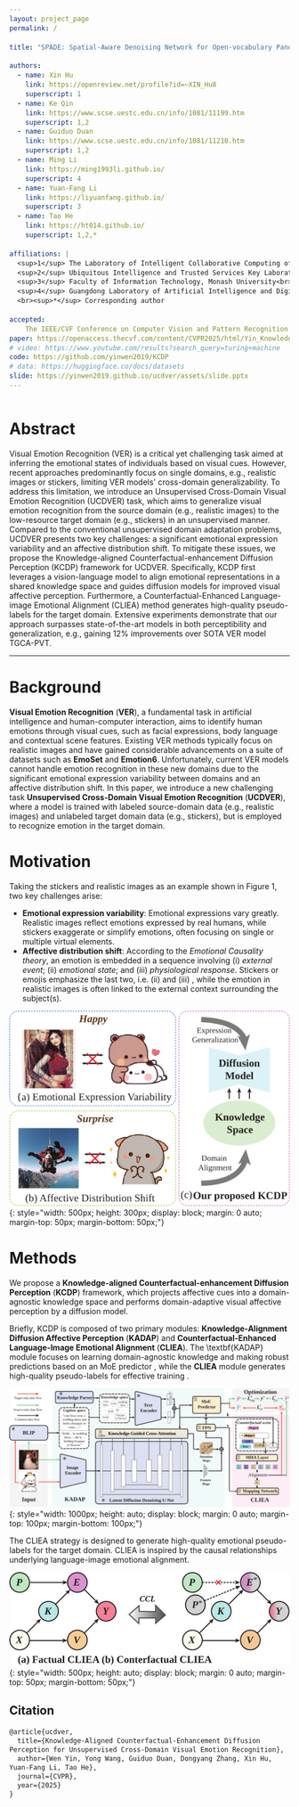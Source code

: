 ```yaml
---
layout: project_page
permalink: /

title: "SPADE: Spatial-Aware Denoising Network for Open-vocabulary Panoptic Scene Graph Generation with Long- and Local-range Context Reasoning"

authors:
  - name: Xin Hu
    link: https://openreview.net/profile?id=~XIN_Hu8
    superscript: 1
  - name: Ke Qin
    link: https://www.scse.uestc.edu.cn/info/1081/11199.htm
    superscript: 1,2
  - name: Guiduo Duan
    link: https://www.scse.uestc.edu.cn/info/1081/11210.htm
    superscript: 1,2
  - name: Ming Li
    link: https://ming1993li.github.io/
    superscript: 4
  - name: Yuan-Fang Li
    link: https://liyuanfang.github.io/
    superscript: 3
  - name: Tao He
    link: https://ht014.github.io/
    superscript: 1,2,*

affiliations: |
  <sup>1</sup> The Laboratory of Intelligent Collaborative Computing of UESTC<br>
  <sup>2</sup> Ubiquitous Intelligence and Trusted Services Key Laboratory of Sichuan Province<br>
  <sup>3</sup> Faculty of Information Technology, Monash University<br>
  <sup>4</sup> Guangdong Laboratory of Artificial Intelligence and Digital Economy (SZ)
  <br><sup>*</sup> Corresponding author

accepted:
    The IEEE/CVF Conference on Computer Vision and Pattern Recognition (CVPR) 2025
paper: https://openaccess.thecvf.com/content/CVPR2025/html/Yin_Knowledge-Aligned_Counterfactual-Enhancement_Diffusion_Perception_for_Unsupervised_Cross-Domain_Visual_Emotion_Recognition_CVPR_2025_paper.html
# video: https://www.youtube.com/results?search_query=turing+machine
code: https://github.com/yinwen2019/KCDP
# data: https://huggingface.co/docs/datasets
slide: https://yinwen2019.github.io/ucdver/assets/slide.pptx
---
```


<!-- Using HTML to center the abstract -->
<div class="columns is-centered has-text-centered">
    <div class="column is-four-fifths">
        <h1>Abstract</h1>
        <div class="content has-text-justified">
        Visual Emotion Recognition (VER) is a critical yet challenging task aimed at inferring the emotional states of individuals based on visual cues. However, recent approaches predominantly focus on single domains, e.g., realistic images or stickers, limiting VER models' cross-domain generalizability. To address this limitation, we introduce an Unsupervised Cross-Domain Visual Emotion Recognition (UCDVER) task, which aims to generalize visual emotion recognition from the source domain (e.g., realistic images) to the low-resource target domain (e.g., stickers) in an unsupervised manner. Compared to the conventional unsupervised domain adaptation problems, UCDVER presents two key challenges: a significant emotional expression variability and an affective distribution shift. To mitigate these issues, we propose the Knowledge-aligned Counterfactual-enhancement Diffusion Perception (KCDP) framework for UCDVER. Specifically, KCDP first leverages a vision-language model to align emotional representations in a shared knowledge space and guides diffusion models for improved visual affective perception. Furthermore, a Counterfactual-Enhanced Language-image Emotional Alignment (CLIEA) method generates high-quality pseudo-labels for the target domain. Extensive experiments demonstrate that our approach surpasses state-of-the-art models in both perceptibility and generalization, e.g., gaining 12% improvements over SOTA VER model TGCA-PVT.
        </div>
    </div>
</div>

---


# Background
**Visual Emotion Recognition** (**VER**), a fundamental task in artificial intelligence and human-computer interaction, aims to identify human emotions through visual cues, such as facial expressions, body language  and contextual scene features. Existing VER methods typically focus on realistic images and have gained considerable advancements on a suite of datasets such as **EmoSet** and **Emotion6**. Unfortunately, current VER models cannot handle emotion recognition in these new domains due to the significant emotional expression variability between domains and an affective distribution shift. In this paper, we introduce a new challenging task **Unsupervised Cross-Domain Visual Emotion Recognition** (**UCDVER**), where a model is trained with labeled source-domain data (e.g., realistic images) and unlabeled target domain data (e.g., stickers), but is employed to recognize emotion in the target domain.

# Motivation
Taking the stickers and realistic images as an example shown in Figure 1, two key challenges arise:
- **Emotional expression variability**: Emotional expressions vary greatly. Realistic images reflect emotions expressed by real humans, while stickers exaggerate or simplify emotions, often focusing on single or multiple virtual elements.
- **Affective distribution shift**: According to the _Emotional Causality theory_, an emotion is embedded in a sequence involving (i) _external event_; (ii) _emotional state_; and (iii) _physiological response_. Stickers or emojis emphasize the last two, i.e. (ii) and (iii) , while the emotion in realistic images is often linked to the external context surrounding the subject(s).


![databias](/assets/databias.svg){: style="width: 500px; height: 300px; display: block; margin: 0 auto; margin-top: 50px; margin-bottom: 50px;"}


# Methods
We propose a **Knowledge-aligned Counterfactual-enhancement Diffusion Perception** (**KCDP**) framework, which projects affective cues into a domain-agnostic knowledge space and performs domain-adaptive visual affective perception by a diffusion model.  

Briefly, KCDP is composed of two primary modules: **Knowledge-Alignment Diffusion
Affective Perception** (**KADAP**) and **Counterfactual-Enhanced Language-Image Emotional Alignment** (**CLIEA**). The \textbf{KADAP} module focuses on learning domain-agnostic knowledge and making robust predictions based on an MoE predictor , while the **CLIEA** module generates high-quality pseudo-labels for effective training .


![framework](/assets/framework.svg){: style="width: 1000px; height: auto; display: block; margin: 0 auto; margin-top: 100px; margin-bottom: 100px;"}


The CLIEA strategy is designed to generate high-quality emotional pseudo-labels for  the target domain. CLIEA is inspired by the causal relationships underlying language-image emotional alignment.


![framework](/assets/casusalgraph.svg){: style="width: 500px; height: auto; display: block; margin: 0 auto; margin-top: 50px; margin-bottom: 50px;"}


## Citation
```
@article{ucdver,
  title={Knowledge-Aligned Counterfactual-Enhancement Diffusion Perception for Unsupervised Cross-Domain Visual Emotion Recognition},
  author={Wen Yin, Yong Wang, Guiduo Duan, Dongyang Zhang, Xin Hu, Yuan-Fang Li, Tao He},
  journal={CVPR},
  year={2025}
}
```
